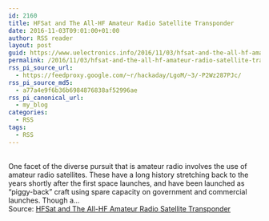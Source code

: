 ```yaml
---
id: 2160
title: HFSat and The All-HF Amateur Radio Satellite Transponder
date: 2016-11-03T09:01:00+01:00
author: RSS reader
layout: post
guid: https://www.uelectronics.info/2016/11/03/hfsat-and-the-all-hf-amateur-radio-satellite-transponder/
permalink: /2016/11/03/hfsat-and-the-all-hf-amateur-radio-satellite-transponder/
rss_pi_source_url:
  - https://feedproxy.google.com/~r/hackaday/LgoM/~3/-P2Wz287PJc/
rss_pi_source_md5:
  - a77a4e9f6b36b6984876838af52996ae
rss_pi_canonical_url:
  - my_blog
categories:
  - RSS
tags:
  - RSS
---
```

&#013;  
One facet of the diverse pursuit that is amateur radio involves the use of amateur radio satellites. These have a long history stretching back to the years shortly after the first space launches, and have been launched as “piggy-back” craft using spare capacity on government and commercial launches. Though a…&#013;  
Source: <a href="https://feedproxy.google.com/~r/hackaday/LgoM/~3/-P2Wz287PJc/" target="_blank">HFSat and The All-HF Amateur Radio Satellite Transponder</a>